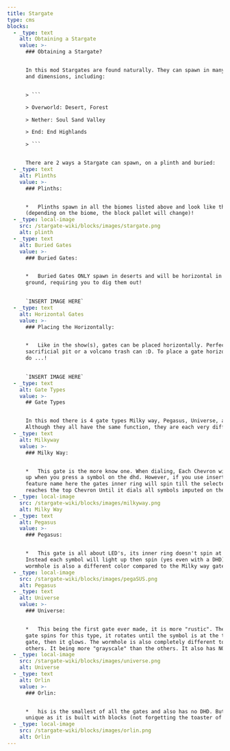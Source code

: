```yaml
---
title: Stargate
type: cms
blocks:
  - _type: text
    alt: Obtaining a Stargate
    value: >-
      ### Obtaining a Stargate?


      In this mod Stargates are found naturally. They can spawn in many biomes
      and dimensions, including:


      > ```

      > Overworld: Desert, Forest

      > Nether: Soul Sand Valley

      > End: End Highlands

      > ```


      There are 2 ways a Stargate can spawn, on a plinth and buried:
  - _type: text
    alt: Plinths
    value: >-
      ### Plinths:


      *   Plinths spawn in all the biomes listed above and look like this
      (depending on the biome, the block pallet will change)!
  - _type: local-image
    src: /stargate-wiki/blocks/images/stargate.png
    alt: plinth
  - _type: text
    alt: Buried Gates
    value: >-
      ### Buried Gates:


      *   Buried Gates ONLY spawn in deserts and will be horizontal in the
      ground, requiring you to dig them out!
          

      `INSERT IMAGE HERE`
  - _type: text
    alt: Horizontal Gates
    value: >-
      ### Placing the Horizontally:


      *   Like in the show(s), gates can be placed horizontally. Perfect for a
      sacrificial pit or a volcano trash can :D. To place a gate horizontally,
      do ...!
          

      `INSERT IMAGE HERE`
  - _type: text
    alt: Gate Types
    value: >-
      ## Gate Types


      In this mod there is 4 gate types Milky way, Pegasus, Universe, and Orlin.
      Although they all have the same function, they are each very different.
  - _type: text
    alt: Milkyway
    value: >-
      ### Milky Way:


      *   This gate is the more know one. When dialing, Each Chevron will light
      up when you press a symbol on the dhd. However, if you use insert mod or
      feature name here the gates inner ring will spin till the selected symbol
      reaches the top Chevron Until it dials all symbols imputed on the DHD.
  - _type: local-image
    src: /stargate-wiki/blocks/images/milkyway.png
    alt: Milky Way
  - _type: text
    alt: Pegasus
    value: >-
      ### Pegasus:


      *   This gate is all about LED's, its inner ring doesn't spin at all.
      Instead each symbol will light up then spin (yes even with a DHD). Its
      wormhole is also a different color compared to the Milky way gate.
  - _type: local-image
    src: /stargate-wiki/blocks/images/pegaSUS.png
    alt: Pegasus
  - _type: text
    alt: Universe
    value: >-
      ### Universe:


      *   This being the first gate ever made, it is more "rustic". The whole
      gate spins for this type, it rotates until the symbol is at the top of the
      gate, then it glows. The wormhole is also completely different to the
      others. It being more "grayscale" than the others. It also has NO DHD!
  - _type: local-image
    src: /stargate-wiki/blocks/images/universe.png
    alt: Universe
  - _type: text
    alt: Orlin
    value: >-
      ### Orlin:


      *   his is the smallest of all the gates and also has no DHD. But is
      unique as it is built with blocks (not forgetting the toaster of course).
  - _type: local-image
    src: /stargate-wiki/blocks/images/orlin.png
    alt: Orlin
---
```

